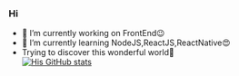 ### Hi

- 🔭 I’m currently working on FrontEnd😉
- 🌱 I’m currently learning NodeJS,ReactJS,ReactNative😍
- Trying to discover this wonderful world🥰    
[![His GitHub stats](https://github-readme-stats.vercel.app/api?username=waakemeup&theme=tokyonight&count_private=true)](https://github.com/anuraghazra/github-readme-stats) 
  
